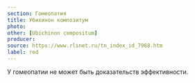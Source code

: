 ```yaml
---
section: Гомеопатия
title: Убихинон композитум
photo: 
other: [Ubichinon compositum]
producer: 
source: https://www.rlsnet.ru/tn_index_id_7968.htm
label: red
---
```


У гомеопатии не может быть доказательств эффективности.
